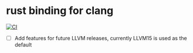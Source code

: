 # rust binding for clang

[![CI](https://github.com/mo-xiaoming/clang-transform-rs/actions/workflows/build.yml/badge.svg)](https://github.com/mo-xiaoming/clang-transform-rs/actions/workflows/build.yml)

- [ ] Add features for future LLVM releases, currently LLVM15 is used as the default
